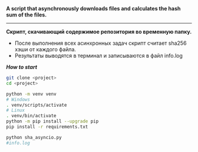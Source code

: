 **A script that asynchronously downloads files and calculates the hash sum of the files.**
***
**Скрипт, скачивающий содержимое репозитория во временную папку.**
- После выполнения всех асинхронных задач скрипт считает sha256
хэши от каждого файла.  
- Результаты выводятся в терминал и записываются в файл info.log  

***How to start***  
```bash
git clone <project>
cd <project>

python -m venv venv
# Windows
. venv/scripts/activate 
# Linux
. venv/bin/activate
python -m pip install --upgrade pip
pip install -r requirements.txt

python sha_asyncio.py
#info.log
```